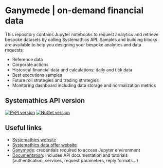 # Ganymede | on-demand financial data

This repository contains Jupyter notebooks to request analytics and retrieve bespoke datasets by calling Systemathics API. Samples and building blocks are available to help you designing your bespoke analytics and data requests:

- Reference data
- Corporate actions
- Historical financial data and calculations: daily and tick data
- Best executions samples
- Future roll strategies and trading strategies
- Monitoring dashboard including data storage and normalization metrics

## Systemathics API version

[![PyPI version](https://badge.fury.io/py/systemathics.apis.svg)](https://badge.fury.io/py/systemathics.apis) [![NuGet version](https://badge.fury.io/nu/systemathics.apis.svg)](https://badge.fury.io/nu/systemathics.apis)

## Useful links

- [Systemathics website](https://systemathics.com) 
-  [Systemathics data offer website](https://systemathics.cloud/)
- [Ganymede](https://systemathics.cloud): credentials required to access Jupyter environment
- [Documentation](https://systemathics.cloud/api-documentation.html): includes API documentation and tutorials (authentication, services, request parameters, reply formats...)